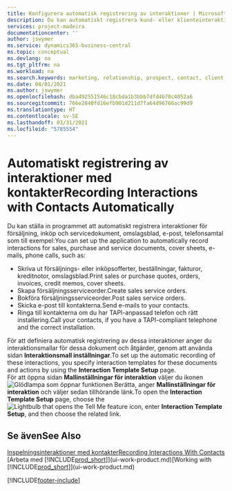 ```yaml
---
title: Konfigurera automatisk registrering av interaktioner | Microsoft Docs
description: Du kan automatiskt registrera kund- eller klienteinteraktioner, till exempel för försäljnings-, inköps- och servicedokument eller telefonsamtal.
services: project-madeira
documentationcenter: ''
author: jswymer
ms.service: dynamics365-business-central
ms.topic: conceptual
ms.devlang: na
ms.tgt_pltfrm: na
ms.workload: na
ms.search.keywords: marketing, relationship, prospect, contact, client, customer
ms.date: 04/01/2021
ms.author: jswymer
ms.openlocfilehash: dba492551546c18cbda1b3bbb7dfd4b70c4052a6
ms.sourcegitcommit: 766e2840fd16efb901d211d7fa64d96766ac99d9
ms.translationtype: HT
ms.contentlocale: sv-SE
ms.lasthandoff: 03/31/2021
ms.locfileid: "5785554"
---
```

# <a name="recording-interactions-with-contacts-automatically"></a><span data-ttu-id="2dd4d-103">Automatiskt registrering av interaktioner med kontakter</span><span class="sxs-lookup"><span data-stu-id="2dd4d-103">Recording Interactions with Contacts Automatically</span></span>
<span data-ttu-id="2dd4d-104">Du kan ställa in programmet att automatiskt registrera interaktioner för försäljning, inköp och servicedokument, omslagsblad, e-post, telefonsamtal som till exempel:</span><span class="sxs-lookup"><span data-stu-id="2dd4d-104">You can set up the application to automatically record interactions for sales, purchase and service documents, cover sheets, e-mails, phone calls, such as:</span></span>

* <span data-ttu-id="2dd4d-105">Skriva ut försäljnings- eller inköpsofferter, beställningar, fakturor, kreditnotor, omslagsblad.</span><span class="sxs-lookup"><span data-stu-id="2dd4d-105">Print sales or purchase quotes, orders, invoices, credit memos, cover sheets.</span></span>
* <span data-ttu-id="2dd4d-106">Skapa försäljningsserviceorder.</span><span class="sxs-lookup"><span data-stu-id="2dd4d-106">Create sales service orders.</span></span>
* <span data-ttu-id="2dd4d-107">Bokföra försäljningsserviceorder.</span><span class="sxs-lookup"><span data-stu-id="2dd4d-107">Post sales service orders.</span></span>
* <span data-ttu-id="2dd4d-108">Skicka e-post till kontakterna.</span><span class="sxs-lookup"><span data-stu-id="2dd4d-108">Send e-mails to your contacts.</span></span>
* <span data-ttu-id="2dd4d-109">Ringa till kontakterna om du har TAPI-anpassad telefon och rätt installering.</span><span class="sxs-lookup"><span data-stu-id="2dd4d-109">Call your contacts, if you have a TAPI-compliant telephone and the correct installation.</span></span>

<span data-ttu-id="2dd4d-110">För att definiera automatisk registrering av dessa interaktioner anger du interaktionsmallar för dessa dokument och åtgärder, genom att använda sidan **Interaktionsmall inställningar**.</span><span class="sxs-lookup"><span data-stu-id="2dd4d-110">To set up the automatic recording of these interactions, you specify interaction templates for these documents and actions by using the **Interaction Template Setup** page.</span></span>  
<span data-ttu-id="2dd4d-111">För att öppna sidan **Mallinställningar för interaktion** väljer du ikonen ![Glödlampa som öppnar funktionen Berätta](media/ui-search/search_small.png "Berätta vad du vill göra"), anger **Mallinställningar för interaktion** och väljer sedan tillhörande länk.</span><span class="sxs-lookup"><span data-stu-id="2dd4d-111">To open the **Interaction Template Setup** page, choose the ![Lightbulb that opens the Tell Me feature](media/ui-search/search_small.png "Tell me what you want to do") icon, enter **Interaction Template Setup**, and then choose the related link.</span></span>

## <a name="see-also"></a><span data-ttu-id="2dd4d-112">Se även</span><span class="sxs-lookup"><span data-stu-id="2dd4d-112">See Also</span></span>
[<span data-ttu-id="2dd4d-113">Inspelningsinteraktioner med kontakter</span><span class="sxs-lookup"><span data-stu-id="2dd4d-113">Recording Interactions With Contacts</span></span>](marketing-interactions.md)  
<span data-ttu-id="2dd4d-114">[Arbeta med [!INCLUDE[prod_short](includes/prod_short.md)]](ui-work-product.md)</span><span class="sxs-lookup"><span data-stu-id="2dd4d-114">[Working with [!INCLUDE[prod_short](includes/prod_short.md)]](ui-work-product.md)</span></span>  


[!INCLUDE[footer-include](includes/footer-banner.md)]